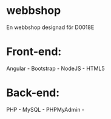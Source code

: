 # webbshop
En webbshop designad för D0018E


# Front-end:
Angular - 
Bootstrap - 
NodeJS - 
HTML5

# Back-end:
PHP - 
MySQL - 
PHPMyAdmin -
